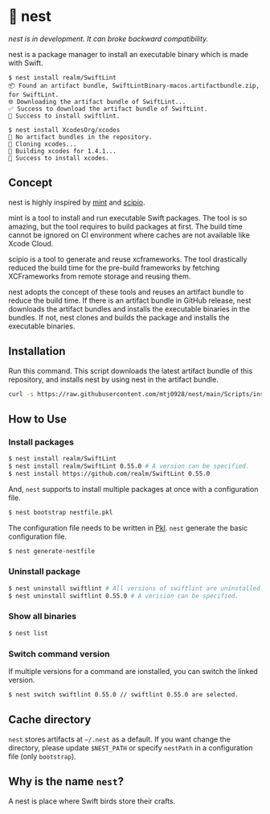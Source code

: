 # 🪺 nest

*nest is in development. It can broke backward compatibility.*

nest is a package manager to install an executable binary which is made with Swift.

```
$ nest install realm/SwiftLint 
📦 Found an artifact bundle, SwiftLintBinary-macos.artifactbundle.zip, for SwiftLint.
🌐 Downloading the artifact bundle of SwiftLint...
✅ Success to download the artifact bundle of SwiftLint.
🪺 Success to install swiftlint.

$ nest install XcodesOrg/xcodes
🪹 No artifact bundles in the repository.
🔄 Cloning xcodes...
🔨 Building xcodes for 1.4.1...
🪺 Success to install xcodes.
```

## Concept
nest is highly inspired by [mint](https://github.com/yonaskolb/Mint) and [scipio](https://github.com/giginet/Scipio).

mint is a tool to install and run executable Swift packages. 
The tool is so amazing, but the tool requires to build packages at first.
The build time cannot be ignored on Cl environment where caches are not available like Xcode Cloud.

scipio is a tool to generate and reuse xcframeworks.
The tool drastically reduced the build time for the pre-build frameworks 
by fetching XCFrameworks from remote storage and reusing them.

nest adopts the concept of these tools and reuses an artifact bundle to reduce the build time.
If there is an artifact bundle in GitHub release, nest downloads the artifact bundles and installs the executable binaries in the bundles.
If not, nest clones and builds the package and installs the executable binaries.

## Installation
Run this command.
This script downloads the latest artifact bundle of this repository, and installs nest by using nest in the artifact bundle.
```sh
curl -s https://raw.githubusercontent.com/mtj0928/nest/main/Scripts/install.sh | bash
```

## How to Use

### Install packages
```sh
$ nest install realm/SwiftLint 
$ nest install realm/SwiftLint 0.55.0 # A version can be specified.
$ nest install https://github.com/realm/SwiftLint 0.55.0
```

And, `nest` supports to install multiple packages at once with a configuration file.
```sh
$ nest bootstrap nestfile.pkl
```

The configuration file needs to be written in [Pkl](https://github.com/apple/pkl).
`nest` generate the basic configuration file.
```sh
$ nest generate-nestfile
```

### Uninstall package
```sh
$ nest uninstall swiftlint # All versions of swiftlint are uninstalled.
$ nest uninstall swiftlint 0.55.0 # A verision can be specified.
```

### Show all binaries
```sh
$ nest list
```

### Switch command version
If multiple versions for a command are ionstalled, you can switch the linked version.
```sh
$ nest switch swiftlint 0.55.0 // swiftlint 0.55.0 are selected.
```

## Cache directory
`nest` stores artifacts at `~/.nest` as a default. 
If you want change the directory,
please update `$NEST_PATH` or specify `nestPath` in a configuration file (only `bootstrap`).

## Why is the name `nest`?
A nest is place where Swift birds store their crafts.
